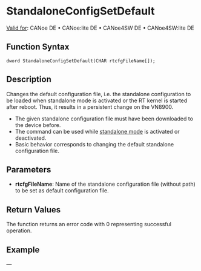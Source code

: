 # StandaloneConfigSetDefault

[Valid for](../../../Shared/FeatureAvailability.md): CANoe DE • CANoe:lite DE • CANoe4SW DE • CANoe4SW:lite DE

## Function Syntax

```
dword StandaloneConfigSetDefault(CHAR rtcfgFileName[]);
```

## Description

Changes the default configuration file, i.e. the standalone configuration to be loaded when standalone mode is activated or the RT kernel is started after reboot. Thus, it results in a persistent change on the VN8900.

- The given standalone configuration file must have been downloaded to the device before.
- The command can be used while [standalone mode](../../../CANoeCANalyzer/RTSetup/StandaloneMode/StandaloneModeConcept.md) is activated or deactivated.
- Basic behavior corresponds to changing the default standalone configuration file.

## Parameters

- **rtcfgFileName**: Name of the standalone configuration file (without path) to be set as default configuration file.

## Return Values

The function returns an error code with 0 representing successful operation.

## Example

—
